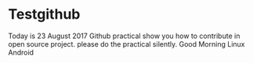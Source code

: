 # Testgithub
Today is 23 August 2017
Github practical show you how to contribute in open source project.
please do the practical silently.
Good Morning
Linux 
Android
